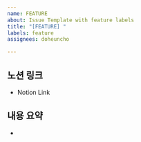 ```yaml
---
name: FEATURE
about: Issue Template with feature labels
title: "[FEATURE] "
labels: feature
assignees: doheuncho

---
```


## 노션 링크
<!-- 이슈와 연관된 노션 링크를 첨부해 주세요 -->

- Notion Link

## 내용 요약
<!-- 이슈에 대해 설명해주세요 -->

-
